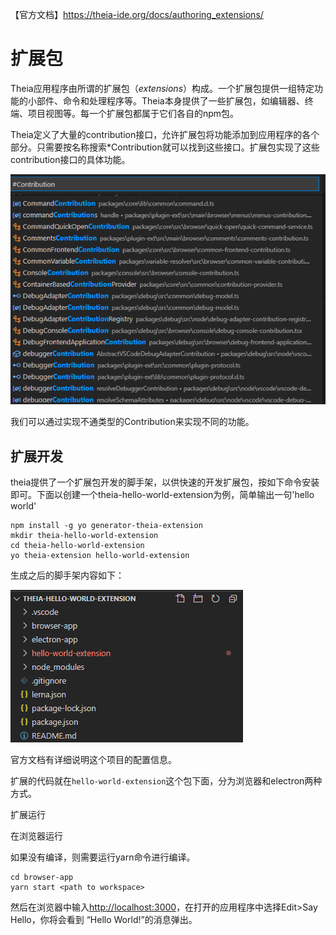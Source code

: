 【官方文档】https://theia-ide.org/docs/authoring_extensions/



# 扩展包

Theia应用程序由所谓的扩展包（*extensions*）构成。一个扩展包提供一组特定功能的小部件、命令和处理程序等。Theia本身提供了一些扩展包，如编辑器、终端、项目视图等。每一个扩展包都属于它们各自的npm包。

Theia定义了大量的contribution接口，允许扩展包将功能添加到应用程序的各个部分。只需要按名称搜索*Contribution就可以找到这些接口。扩展包实现了这些contribution接口的具体功能。

![image-20210201144140756](.img/image-20210201144140756.png)

我们可以通过实现不通类型的Contribution来实现不同的功能。



## 扩展开发

theia提供了一个扩展包开发的脚手架，以供快速的开发扩展包，按如下命令安装即可。下面以创建一个theia-hello-world-extension为例，简单输出一句'hello world'

```shell
npm install -g yo generator-theia-extension
mkdir theia-hello-world-extension
cd theia-hello-world-extension
yo theia-extension hello-world-extension
```

生成之后的脚手架内容如下：

![image-20210201144558393](.img/image-20210201144558393.png)

官方文档有详细说明这个项目的配置信息。

扩展的代码就在`hello-world-extension`这个包下面，分为浏览器和electron两种方式。

扩展运行

在浏览器运行

如果没有编译，则需要运行yarn命令进行编译。

```
cd browser-app
yarn start <path to workspace>
```

然后在浏览器中输入[http://localhost:3000](http://localhost:3000/)，在打开的应用程序中选择Edit>Say Hello，你将会看到 “Hello World!”的消息弹出。